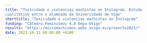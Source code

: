 ```yaml
---
title: "Toxicidade e violencias machistas en Instagram. Estudo
cualitativo entre o alumnado da Universidade de Vigo"
shorttitle: "Toxicidade e violencias machistas en Instagram"
funding: "Cátedra Feminismos 4.0 Depu-UVigo"
results: "https://micromachismos.webs.uvigo.es/proxecto2023/"
date: 2023-10-31 00:00:00 +0200
---
```

